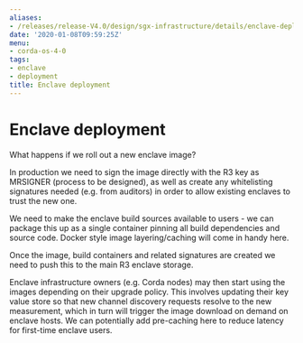```yaml
---
aliases:
- /releases/release-V4.0/design/sgx-infrastructure/details/enclave-deployment.html
date: '2020-01-08T09:59:25Z'
menu:
- corda-os-4-0
tags:
- enclave
- deployment
title: Enclave deployment
---
```



# Enclave deployment

What happens if we roll out a new enclave image?

In production we need to sign the image directly with the R3 key as MRSIGNER (process to be designed), as well as create
            any whitelisting signatures needed (e.g. from auditors) in order to allow existing enclaves to trust the new one.

We need to make the enclave build sources available to users - we can package this up as a single container pinning all
            build dependencies and source code. Docker style image layering/caching will come in handy here.

Once the image, build containers and related signatures are created we need to push this to the main R3 enclave storage.

Enclave infrastructure owners (e.g. Corda nodes) may then start using the images depending on their upgrade policy. This
            involves updating their key value store so that new channel discovery requests resolve to the new measurement, which in
            turn will trigger the image download on demand on enclave hosts. We can potentially add pre-caching here to reduce
            latency for first-time enclave users.


